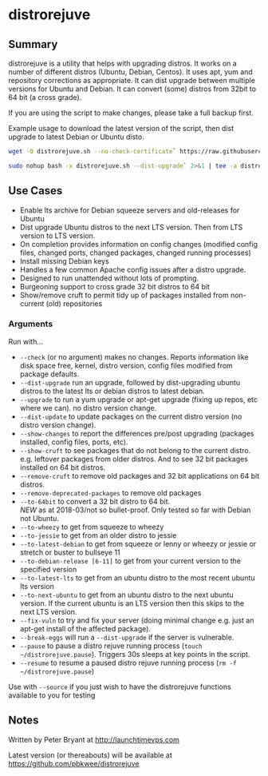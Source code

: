 # distrorejuve

## Summary
distrorejuve is a utility that helps with upgrading distros. It works on a number of different distros (Ubuntu, 
Debian, Centos). It uses apt, yum and repository corrections as appropriate. It can dist upgrade between 
multiple versions for Ubuntu and Debian.  It can convert (some) distros from 32bit to 64 bit (a cross grade).

If you are using the script to make changes, please take a full backup first.

Example usage to download the latest version of the script, then dist upgrade to latest Debian or Ubuntu disto. 

```bash
wget -O distrorejuve.sh --no-check-certificate` https://raw.githubusercontent.com/pbkwee/distrorejuve/master/distrorejuve.sh

sudo nohup bash -x distrorejuve.sh --dist-upgrade` 2>&1 | tee -a distrorejuve.log | egrep -v '^\\+'
````

## Use Cases
- Enable lts archive for Debian squeeze servers and old-releases for Ubuntu
- Dist upgrade Ubuntu distros to the next LTS version.  Then from LTS version to LTS version.
- On completion provides information on config changes (modified config files, changed ports, changed packages, changed running processes)
- Install missing Debian keys
- Handles a few common Apache config issues after a distro upgrade.
- Designed to run unattended without lots of prompting.
- Burgeoning support to cross grade 32 bit distros to 64 bit
- Show/remove cruft to permit tidy up of packages installed from non-current (old) repositories

### Arguments
  
Run with…
* `--check` (or no argument) makes no changes.  Reports information like disk space free, kernel, distro version, config files modified from package defaults.
* `--dist-upgrade` run an upgrade, followed by dist-upgrading ubuntu distros to the latest lts or debian distros to latest debian.
*  `--upgrade` to run a yum upgrade or apt-get upgrade (fixing up repos, etc where we can).  no distro version change.
* `--dist-update` to update packages on the current distro version (no distro version change).
* `--show-changes` to report the differences pre/post upgrading (packages installed, config files, ports, etc).
* `--show-cruft` to see packages that do not belong to the current distro.  e.g. leftover packages from older distros.  And to see 32 bit packages installed on 64 bit distros.
* `--remove-cruft` to remove old packages and 32 bit applications on 64 bit distros.
* `--remove-deprecated-packages` to remove old packages
* `--to-64bit` to convert a 32 bit distro to 64 bit.  
     _NEW_ as at 2018-03/not so bullet-proof.  Only tested so far with Debian not Ubuntu.
* `--to-wheezy` to get from squeeze to wheezy
* `--to-jessie` to get from an older distro to jessie
* `--to-latest-debian` to get from squeeze or lenny or wheezy or jessie or stretch or buster to bullseye 11
* `--to-debian-release [6-11]` to get from your current version to the specified version
* `--to-latest-lts` to get from an ubuntu distro to the most recent ubuntu lts version
* `--to-next-ubuntu` to get from an ubuntu distro to the next ubuntu version.  If the current ubuntu is an LTS version then this skips to the next LTS version.
* `--fix-vuln` to try and fix your server (doing minimal change e.g. just an apt-get install of the affected package).
* `--break-eggs` will run a `--dist-upgrade` if the server is vulnerable.
* `--pause` to pause a distro rejuve running process (`touch ~/distrorejuve.pause`).  Triggers 30s sleeps at key points in the script.
* `--resume` to resume a paused distro rejuve running process (`rm -f ~/distrorejuve.pause`)

Use with `--source` if you just wish to have the distrorejuve functions available to you for testing

## Notes

Written by Peter Bryant at http://launchtimevps.com

Latest version (or thereabouts) will be available at https://github.com/pbkwee/distrorejuve
